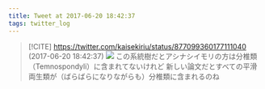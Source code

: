 ```yaml
---
title: Tweet at 2017-06-20 18:42:37
tags: twitter_log
---
```


> [!CITE] https://twitter.com/kaisekiriu/status/877099360177111040 (2017-06-20 18:42:37)
> ![](https://twitter.com/kaisekiriu/status/877099360177111040)
> この系統樹だとアシナシイモリの方は分椎類（Temnospondyli）に含まれてないけれど
> 新しい論文だとすべての平滑両生類が（ばらばらになりながらも）分椎類に含まれるのね
